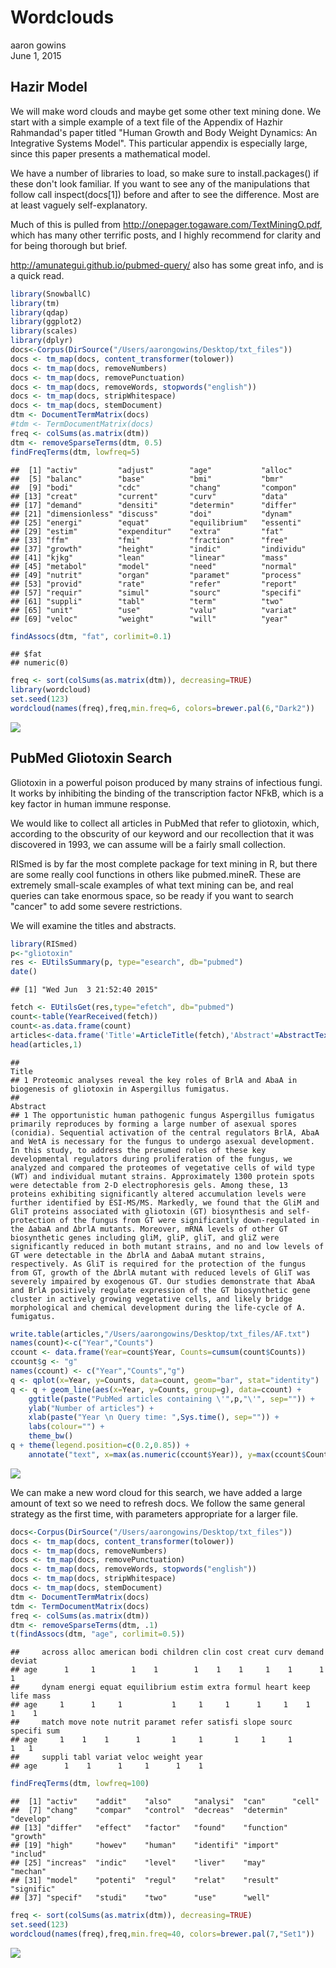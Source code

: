 # Wordclouds
aaron gowins  
June 1, 2015  
## Hazir Model
We will make word clouds and maybe get some other text mining done. We start with a simple example of a text file of the Appendix of Hazhir Rahmandad's paper titled "Human Growth and Body Weight Dynamics: An Integrative Systems Model". This particular appendix is especially large, since this paper presents a mathematical model. 

We have a number of libraries to load, so make sure to install.packages() if these don't look familiar. If you want to see any of the manipulations that follow call inspect(docs[1]) before and after to see the difference. Most are at least vaguely self-explanatory.

Much of this is pulled from http://onepager.togaware.com/TextMiningO.pdf, which has many other terrific posts, and I highly recommend for clarity and for being thorough but brief.

http://amunategui.github.io/pubmed-query/ also has some great info, and is a quick read.


```r
library(SnowballC)
library(tm)
library(qdap)
library(ggplot2)
library(scales)
library(dplyr)
docs<-Corpus(DirSource("/Users/aarongowins/Desktop/txt_files"))
docs <- tm_map(docs, content_transformer(tolower))
docs <- tm_map(docs, removeNumbers)
docs <- tm_map(docs, removePunctuation)
docs <- tm_map(docs, removeWords, stopwords("english"))
docs <- tm_map(docs, stripWhitespace)
docs <- tm_map(docs, stemDocument)
dtm <- DocumentTermMatrix(docs)
#tdm <- TermDocumentMatrix(docs)
freq <- colSums(as.matrix(dtm))
dtm <- removeSparseTerms(dtm, 0.5)
findFreqTerms(dtm, lowfreq=5)
```

```
##  [1] "activ"         "adjust"        "age"           "alloc"        
##  [5] "balanc"        "base"          "bmi"           "bmr"          
##  [9] "bodi"          "cdc"           "chang"         "compon"       
## [13] "creat"         "current"       "curv"          "data"         
## [17] "demand"        "densiti"       "determin"      "differ"       
## [21] "dimensionless" "discuss"       "doi"           "dynam"        
## [25] "energi"        "equat"         "equilibrium"   "essenti"      
## [29] "estim"         "expenditur"    "extra"         "fat"          
## [33] "ffm"           "fmi"           "fraction"      "free"         
## [37] "growth"        "height"        "indic"         "individu"     
## [41] "kjkg"          "lean"          "linear"        "mass"         
## [45] "metabol"       "model"         "need"          "normal"       
## [49] "nutrit"        "organ"         "paramet"       "process"      
## [53] "provid"        "rate"          "refer"         "report"       
## [57] "requir"        "simul"         "sourc"         "specifi"      
## [61] "suppli"        "tabl"          "term"          "two"          
## [65] "unit"          "use"           "valu"          "variat"       
## [69] "veloc"         "weight"        "will"          "year"
```

```r
findAssocs(dtm, "fat", corlimit=0.1)
```

```
## $fat
## numeric(0)
```

```r
freq <- sort(colSums(as.matrix(dtm)), decreasing=TRUE)
library(wordcloud)
set.seed(123)
wordcloud(names(freq),freq,min.freq=6, colors=brewer.pal(6,"Dark2"))
```

![](Gliotoxin_files/figure-html/unnamed-chunk-1-1.png) 

## PubMed Gliotoxin Search

Gliotoxin in a powerful poison produced by many strains of infectious fungi. It works by inhibiting the binding of the transcription factor NFkB, which is a key factor in human immune response.

We would like to collect all articles in PubMed that refer to gliotoxin, which, according to the obscurity of our keyword and our recollection that it was discovered in 1993, we can assume will be a fairly small collection.

RISmed is by far the most complete package for text mining in R, but there are some really cool functions in others like pubmed.mineR. These are extremely small-scale examples of what text mining can be, and real queries can take enormous space, so be ready if you want to search "cancer" to add some severe restrictions.

We will examine the titles and abstracts.



```r
library(RISmed)
p<-"gliotoxin"
res <- EUtilsSummary(p, type="esearch", db="pubmed")
date()
```

```
## [1] "Wed Jun  3 21:52:40 2015"
```

```r
fetch <- EUtilsGet(res,type="efetch", db="pubmed")
count<-table(YearReceived(fetch))
count<-as.data.frame(count)
articles<-data.frame('Title'=ArticleTitle(fetch),'Abstract'=AbstractText(fetch))
head(articles,1)
```

```
##                                                                                                           Title
## 1 Proteomic analyses reveal the key roles of BrlA and AbaA in biogenesis of gliotoxin in Aspergillus fumigatus.
##                                                                                                                                                                                                                                                                                                                                                                                                                                                                                                                                                                                                                                                                                                                                                                                                                                                                                                                                                                                                                                                                                                                                                                                                                                                                                                                                                                                                                                                                                                                                                                                      Abstract
## 1 The opportunistic human pathogenic fungus Aspergillus fumigatus primarily reproduces by forming a large number of asexual spores (conidia). Sequential activation of the central regulators BrlA, AbaA and WetA is necessary for the fungus to undergo asexual development. In this study, to address the presumed roles of these key developmental regulators during proliferation of the fungus, we analyzed and compared the proteomes of vegetative cells of wild type (WT) and individual mutant strains. Approximately 1300 protein spots were detectable from 2-D electrophoresis gels. Among these, 13 proteins exhibiting significantly altered accumulation levels were further identified by ESI-MS/MS. Markedly, we found that the GliM and GliT proteins associated with gliotoxin (GT) biosynthesis and self-protection of the fungus from GT were significantly down-regulated in the ΔabaA and ΔbrlA mutants. Moreover, mRNA levels of other GT biosynthetic genes including gliM, gliP, gliT, and gliZ were significantly reduced in both mutant strains, and no and low levels of GT were detectable in the ΔbrlA and ΔabaA mutant strains, respectively. As GliT is required for the protection of the fungus from GT, growth of the ΔbrlA mutant with reduced levels of GliT was severely impaired by exogenous GT. Our studies demonstrate that AbaA and BrlA positively regulate expression of the GT biosynthetic gene cluster in actively growing vegetative cells, and likely bridge morphological and chemical development during the life-cycle of A. fumigatus.
```

```r
write.table(articles,"/Users/aarongowins/Desktop/txt_files/AF.txt")
names(count)<-c("Year","Counts")
ccount <- data.frame(Year=count$Year, Counts=cumsum(count$Counts)) 
ccount$g <- "g"
names(ccount) <- c("Year","Counts","g")
q <- qplot(x=Year, y=Counts, data=count, geom="bar", stat="identity")
q <- q + geom_line(aes(x=Year, y=Counts, group=g), data=ccount) +
    ggtitle(paste("PubMed articles containing \'",p,"\'", sep="")) +
    ylab("Number of articles") +
    xlab(paste("Year \n Query time: ",Sys.time(), sep="")) +
    labs(colour="") +
    theme_bw()
q + theme(legend.position=c(0.2,0.85)) +
    annotate("text", x=max(as.numeric(ccount$Year)), y=max(ccount$Counts), label=max(ccount$Counts))
```

![](Gliotoxin_files/figure-html/unnamed-chunk-2-1.png) 

We can make a new word cloud for this search, we have added a large amount of text so we need to refresh docs. We follow the same general strategy as the first time, with parameters appropriate for a larger file. 


```r
docs<-Corpus(DirSource("/Users/aarongowins/Desktop/txt_files"))
docs <- tm_map(docs, content_transformer(tolower))
docs <- tm_map(docs, removeNumbers)
docs <- tm_map(docs, removePunctuation)
docs <- tm_map(docs, removeWords, stopwords("english"))
docs <- tm_map(docs, stripWhitespace)
docs <- tm_map(docs, stemDocument)
dtm <- DocumentTermMatrix(docs)
tdm <- TermDocumentMatrix(docs)
freq <- colSums(as.matrix(dtm))
dtm <- removeSparseTerms(dtm, .1)
t(findAssocs(dtm, "age", corlimit=0.5))
```

```
##     across alloc american bodi children clin cost creat curv demand deviat
## age      1     1        1    1        1    1    1     1    1      1      1
##     dynam energi equat equilibrium estim extra formul heart keep life mass
## age     1      1     1           1     1     1      1     1    1    1    1
##     match move note nutrit paramet refer satisfi slope sourc specifi sum
## age     1    1    1      1       1     1       1     1     1       1   1
##     suppli tabl variat veloc weight year
## age      1    1      1     1      1    1
```

```r
findFreqTerms(dtm, lowfreq=100)
```

```
##  [1] "activ"    "addit"    "also"     "analysi"  "can"      "cell"    
##  [7] "chang"    "compar"   "control"  "decreas"  "determin" "develop" 
## [13] "differ"   "effect"   "factor"   "found"    "function" "growth"  
## [19] "high"     "howev"    "human"    "identifi" "import"   "includ"  
## [25] "increas"  "indic"    "level"    "liver"    "may"      "mechan"  
## [31] "model"    "potenti"  "regul"    "relat"    "result"   "signific"
## [37] "specif"   "studi"    "two"      "use"      "well"
```

```r
freq <- sort(colSums(as.matrix(dtm)), decreasing=TRUE)
set.seed(123)
wordcloud(names(freq),freq,min.freq=40, colors=brewer.pal(7,"Set1"))
```

![](Gliotoxin_files/figure-html/unnamed-chunk-3-1.png) 
